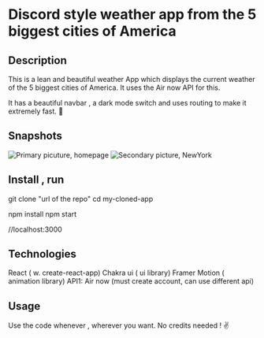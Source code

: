 # Discord style weather app from the 5 biggest cities of America
## Description
This is a lean and beautiful weather App which displays the current weather of the 5 biggest
cities of America. It uses the Air now API for this.

It has a beautiful navbar , a dark mode switch and uses routing to make it
extremely fast. 🏃

## Snapshots
<img src="./components/ui/svg/HomePageLight.jpg" alt="Primary picuture, homepage" >
<img src="./components/ui/svg/NewYorkDark.jpg" alt="Secondary picture, NewYork ">


## Install , run
git clone "url of the repo" cd my-cloned-app

npm install npm start

//localhost:3000

## Technologies
React ( w. create-react-app)
Chakra ui ( ui library)
Framer Motion ( animation library)
API1: Air now (must create account, can use different api)

## Usage
Use the code whenever , wherever you want. No credits needed !  ✌️